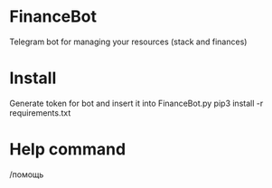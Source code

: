 # FinanceBot
Telegram bot for managing your resources (stack and finances) 
# Install
Generate token for bot and insert it into FinanceBot.py
pip3 install -r requirements.txt

# Help command
/помощь
